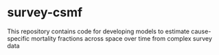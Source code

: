 # survey-csmf
This repository contains code for developing models to estimate cause-specific mortality fractions across space over time from complex survey data
